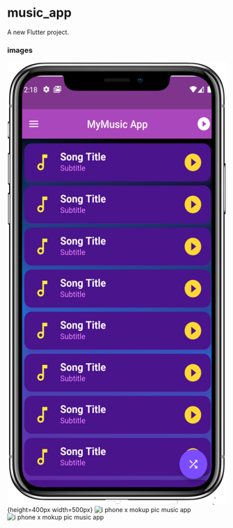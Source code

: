 # music_app

A new Flutter project.

### images
![i phone x mokup pic music app](iphone_x_mockup_(1).png){height=400px width=500px}
![i phone x mokup pic music app](iphone_x_mockup_(2).png)
![i phone x mokup pic music app](iphone_x_mockup_(3).png)
